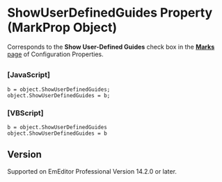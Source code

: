 # ShowUserDefinedGuides Property (MarkProp Object)

Corresponds to the **Show User-Defined Guides** check box in the [**Marks** page](../../dlg/properties/marks/index) of Configuration Properties.

## 

### \[JavaScript\]

```
b = object.ShowUserDefinedGuides;
object.ShowUserDefinedGuides = b;
```

### \[VBScript\]

```
b = object.ShowUserDefinedGuides
object.ShowUserDefinedGuides = b
```

## Version

Supported on EmEditor Professional Version 14.2.0 or later.
